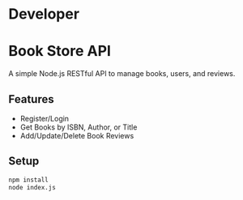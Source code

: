 # Developer
# Book Store API

A simple Node.js RESTful API to manage books, users, and reviews.

## Features

- Register/Login
- Get Books by ISBN, Author, or Title
- Add/Update/Delete Book Reviews

## Setup

```bash
npm install
node index.js
